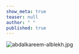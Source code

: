 ```yaml
---
show_meta: true
teaser: null
author: " "
published: true
---
```



![abdalkareem-alblekh.jpg]({{site.baseurl}}/images/abdalkareem-alblekh.jpg)
